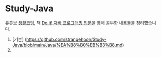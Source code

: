 # Study-Java
유튜브 [생활코딩](https://www.youtube.com/c/%EC%83%9D%ED%99%9C%EC%BD%94%EB%94%A91), 책 [Do it! 자바 프로그래밍 입문](https://book.naver.com/bookdb/book_detail.nhn?bid=13797129)을 통해 공부한 내용들을 정리했습니다.

1. [기본] (https://github.com/strangehoon/Study-Java/blob/main/Java/%EA%B8%B0%EB%B3%B8.md) 
2. 
